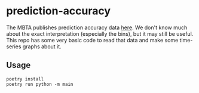 # prediction-accuracy 

The MBTA publishes prediction accuracy data [here](https://mbta-massdot.opendata.arcgis.com/datasets/rapid-transit-and-bus-prediction-accuracy-data/explore). We don't know much about the exact interpretation (especially the bins), but it may still be useful. This repo has some very basic code to read that data and make some time-series graphs about it.

## Usage

```
poetry install
poetry run python -m main
```
